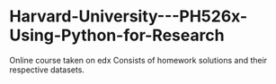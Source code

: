 # Harvard-University---PH526x-Using-Python-for-Research
Online course taken on edx
Consists of homework solutions and their respective datasets.

